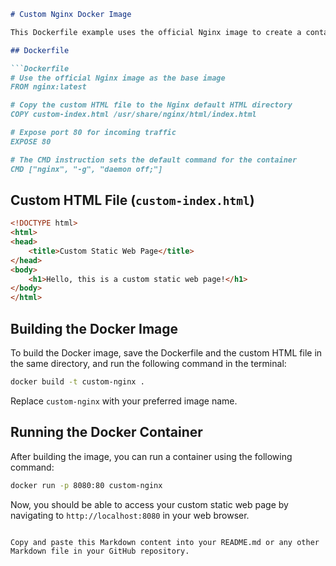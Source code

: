 

```markdown
# Custom Nginx Docker Image

This Dockerfile example uses the official Nginx image to create a container serving a custom static web page.

## Dockerfile

```Dockerfile
# Use the official Nginx image as the base image
FROM nginx:latest

# Copy the custom HTML file to the Nginx default HTML directory
COPY custom-index.html /usr/share/nginx/html/index.html

# Expose port 80 for incoming traffic
EXPOSE 80

# The CMD instruction sets the default command for the container
CMD ["nginx", "-g", "daemon off;"]
```

## Custom HTML File (`custom-index.html`)

```html
<!DOCTYPE html>
<html>
<head>
    <title>Custom Static Web Page</title>
</head>
<body>
    <h1>Hello, this is a custom static web page!</h1>
</body>
</html>
```

## Building the Docker Image

To build the Docker image, save the Dockerfile and the custom HTML file in the same directory, and run the following command in the terminal:

```bash
docker build -t custom-nginx .
```

Replace `custom-nginx` with your preferred image name.

## Running the Docker Container

After building the image, you can run a container using the following command:

```bash
docker run -p 8080:80 custom-nginx
```

Now, you should be able to access your custom static web page by navigating to `http://localhost:8080` in your web browser.
```

Copy and paste this Markdown content into your README.md or any other Markdown file in your GitHub repository.
